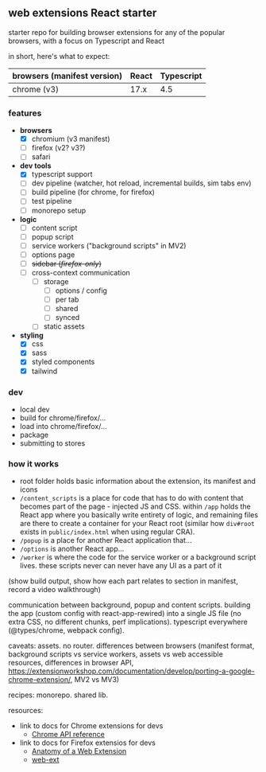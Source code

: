 ## web extensions React starter

starter repo for building browser extensions for any of the popular browsers, with a focus on Typescript and React

in short, here's what to expect:

| browsers (manifest version) | React | Typescript |
| --------------------------- | ----- | ---------- |
| chrome (v3)                 | 17.x  | 4.5        |

### features

- **browsers**
  - [x] chromium (v3 manifest)
  - [ ] firefox (v2? v3?)
  - [ ] safari
- **dev tools**
  - [x] typescript support
  - [ ] dev pipeline (watcher, hot reload, incremental builds, sim tabs env)
  - [ ] build pipeline (for chrome, for firefox)
  - [ ] test pipeline
  - [ ] monorepo setup
- **logic**
  - [ ] content script
  - [ ] popup script
  - [ ] service workers ("background scripts" in MV2)
  - [ ] options page
  - [ ] ~~sidebar (*firefox-only*)~~
  - [ ] cross-context communication
    - [ ] storage
      - [ ] options / config
      - [ ] per tab
      - [ ] shared
      - [ ] synced
    - [ ] static assets
- **styling**
  - [x] css
  - [x] sass
  - [x] styled components
  - [x] tailwind

### dev

- local dev
- build for chrome/firefox/...
- load into chrome/firefox/...
- package
- submitting to stores

### how it works

- root folder holds basic information about the extension, its manifest and icons
- `/content_scripts` is a place for code that has to do with content that becomes part of the page - injected JS and CSS. within `/app` holds the React app where you basically write entirety of logic, and remaining files are there to create a container for your React root (similar how `div#root` exists in `public/index.html` when using regular CRA).
- `/popup` is a place for another React application that...
- `/options` is another React app...
- `/worker` is where the code for the service worker or a background script lives. these scripts never can never have any UI as a part of it

(show build output, show how each part relates to section in manifest, record a video walkthrough)

communication between background, popup and content scripts. building the app (custom config with react-app-rewired) into a single JS file (no extra CSS, no different chunks, perf implications). typescript everywhere (@types/chrome, webpack config).

caveats: assets. no router. differences between browsers (manifest format, background scripts vs service workers, assets vs web accessible resources, differences in browser API, https://extensionworkshop.com/documentation/develop/porting-a-google-chrome-extension/, MV2 vs MV3)

recipes: monorepo. shared lib.

resources:

- link to docs for Chrome extensions for devs
  - [Chrome API reference](https://developer.chrome.com/docs/extensions/reference/)
- link to docs for Firefox extensios for devs
  - [Anatomy of a Web Extension](https://developer.mozilla.org/en-US/docs/Mozilla/Add-ons/WebExtensions/Anatomy_of_a_WebExtension)
  - [web-ext](https://github.com/mozilla/web-ext)